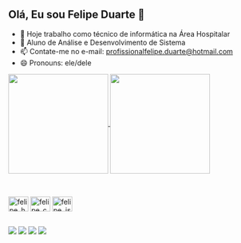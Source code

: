 ## Olá, Eu sou Felipe Duarte 👋

- 🔭 Hoje trabalho como técnico de informática na Área Hospitalar
- 🌱 Aluno de Análise e Desenvolvimento de Sistema
- 📫 Contate-me no e-mail: profissionalfelipe.duarte@hotmail.com
- 😄 Pronouns: ele/dele

<div>
  <a href="https://github.com/anuraghazra/github-readme-stats">
  <img height=200em align="center" src="https://github-readme-stats.vercel.app/api?username=Dev-felipeduarte" />
</a>
<a href="https://github.com/anuraghazra/convoychat">
  <img height=200em align="center" src="https://github-readme-stats.vercel.app/api/top-langs?username=Dev-felipeduarte&layout=compact&langs_count=8&card_width=320" />
</a>
</div>

##

<div style="display: inline_block"><br>
  <img align="center" alt="felipe_html" height="30" width="40" src="https://cdn.jsdelivr.net/gh/devicons/devicon@latest/icons/html5/html5-original.svg">
  <img align="center" alt="felipe_css" height="30" width="40" src="https://cdn.jsdelivr.net/gh/devicons/devicon@latest/icons/css3/css3-original.svg">
  <img align="center" alt="felipe_js" height="30" width="40" src="https://cdn.jsdelivr.net/gh/devicons/devicon@latest/icons/javascript/javascript-original.svg">
</div>
          
##

<div>
  <a href="https://www.instagram.com/_feh.duarte_?igsh=ODJwcjg5dmFsM2p6" target="_blank"><img src="https://img.shields.io/badge/Instagram-E4405F?style=for-the-badge&logo=instagram&logoColor=white" target="_blank"></a>
  <a href="https://www.linkedin.com/in/felipe-souza-duarte/" target="_blank"><img src="https://img.shields.io/badge/LinkedIn-0077B5?style=for-the-badge&logo=linkedin&logoColor=white" target="_blank"></a>
  <a href="mailto:profissionalfelipe.duarte@hotmail.com" target="_blank"><img src="https://img.shields.io/badge/Gmail-D14836?style=for-the-badge&logo=gmail&logoColor=white" target="_blank"></a>
  <a href="https://codepen.io/Dev-Felipe-Duarte" target="_blank"><img src="https://img.shields.io/badge/Codepen-000000?style=for-the-badge&logo=codepen&logoColor=white" target="_blank"></a>
</div>
